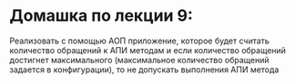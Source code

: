 # Домашка по лекции 9:
Реализовать с помощью АОП приложение, которое будет считать количество обращений к АПИ 
методам и если количество обращений достигнет максимального (максимальное количество обращений задается в конфигурации), 
то не допускать выполнения АПИ метода